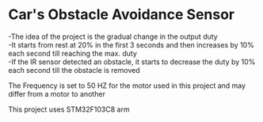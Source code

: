 # Car's Obstacle Avoidance Sensor

-The idea of the project is the gradual change in the output duty   
-It starts from rest at 20% in the first 3 seconds and then increases by 10% each second till reaching the max. duty   
-If the IR sensor detected an obstacle, it starts to decrease the duty by 10% each second till the obstacle is removed   

The Frequency is set to 50 HZ for the motor used in this project and may differ from a motor to another   
   
This project uses STM32F103C8 arm
